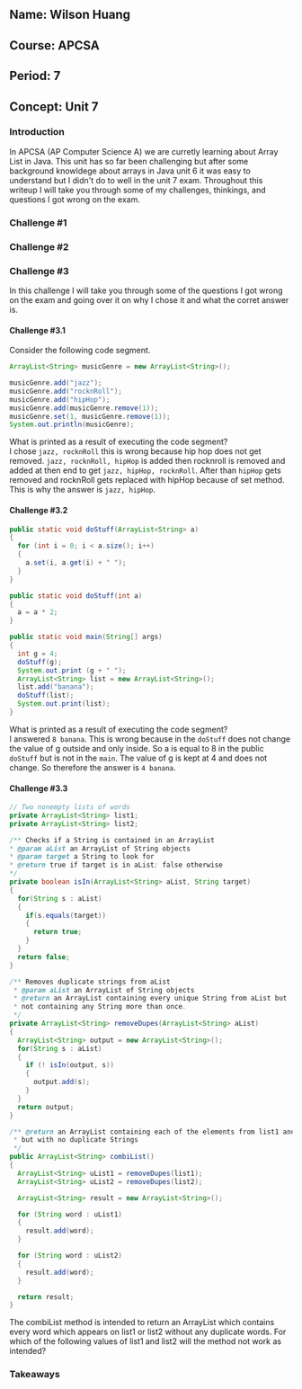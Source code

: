 ## Name: Wilson Huang
## Course: APCSA
## Period: 7
## Concept: Unit 7

### Introduction
In APCSA (AP Computer Science A) we are curretly learning about Array List in Java. This unit has so far been challenging but after some background knowldege about arrays in Java unit 6 it was easy to understand but I didn't do to well in the unit 7 exam. Throughout this writeup I will take you through some of my challenges, thinkings, and questions I got wrong on the exam. 

### Challenge #1

### Challenge #2

### Challenge #3
In this challenge I will take you through some of the questions I got wrong on the exam and going over it on why I chose it and what the corret  answer is.
#### Challenge #3.1
Consider the following code segment.
```Java
ArrayList<String> musicGenre = new ArrayList<String>();

musicGenre.add("jazz");
musicGenre.add("rocknRoll");
musicGenre.add("hipHop");
musicGenre.add(musicGenre.remove(1));
musicGenre.set(1, musicGenre.remove(1));
System.out.println(musicGenre);
```
What is printed as a result of executing the code segment?
<br>I chose `jazz, rocknRoll` this is wrong because hip hop does not get removed. `jazz, rocknRoll, hipHop` is added then rocknroll is removed and added at then end to get `jazz, hipHop, rocknRoll`. After than `hipHop` gets removed and rocknRoll gets replaced with hipHop because of set method. This is why the answer is `jazz, hipHop`. </br>
#### Challenge #3.2
```Java
public static void doStuff(ArrayList<String> a)
{
  for (int i = 0; i < a.size(); i++)
  {
    a.set(i, a.get(i) + " ");
  }
}

public static void doStuff(int a)
{
  a = a * 2;
}

public static void main(String[] args)
{
  int g = 4;
  doStuff(g);
  System.out.print (g + " ");
  ArrayList<String> list = new ArrayList<String>();
  list.add("banana");
  doStuff(list);
  System.out.print(list);
}
```
What is printed as a result of executing the code segment?
<br>I answered `8 banana`. This is wrong because in the `doStuff` does not change the value of g outside and only inside. So a is equal to 8 in the public `doStuff` but is not in the `main`. The value of g is kept at 4 and does not change. So therefore the answer is `4 banana`. </br> 
#### Challenge #3.3
```Java
// Two nonempty lists of words
private ArrayList<String> list1;
private ArrayList<String> list2;

/** Checks if a String is contained in an ArrayList
* @param aList an ArrayList of String objects
* @param target a String to look for
* @return true if target is in aList; false otherwise
*/
private boolean isIn(ArrayList<String> aList, String target)
{
  for(String s : aList)
  {
    if(s.equals(target))
    {
      return true;
    }
  }
  return false;
}

/** Removes duplicate strings from aList
 * @param aList an ArrayList of String objects
 * @return an ArrayList containing every unique String from aList but
 * not containing any String more than once.
 */
private ArrayList<String> removeDupes(ArrayList<String> aList)
{
  ArrayList<String> output = new ArrayList<String>();
  for(String s : aList)
  {
    if (! isIn(output, s))
    {
      output.add(s);
    }
  }
  return output;
}

/** @return an ArrayList containing each of the elements from list1 and list2
 * but with no duplicate Strings
 */
public ArrayList<String> combiList()
{
  ArrayList<String> uList1 = removeDupes(list1);
  ArrayList<String> uList2 = removeDupes(list2);

  ArrayList<String> result = new ArrayList<String>();

  for (String word : uList1)
  {
    result.add(word);
  }

  for (String word : uList2)
  {
    result.add(word);
  }

  return result;
}
```
The combiList method is intended to return an ArrayList which contains every word which appears on list1 or list2 without any duplicate words. For which of the following values of list1 and list2 will the method not work as intended?

### Takeaways
